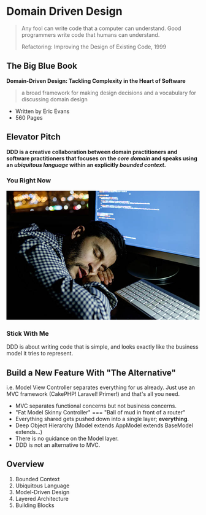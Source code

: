 # Domain Driven Design

> Any fool can write code that a computer can understand. Good programmers write code that humans can understand.
> 
> Refactoring: Improving the Design of Existing Code, 1999


## The Big Blue Book

**Domain-Driven Design: Tackling Complexity in the Heart of Software**
> a broad framework for making design decisions and a vocabulary for discussing domain design

* Written by Eric Evans
* 560 Pages

## Elevator Pitch
**DDD is a creative collaboration between domain practitioners and software practitioners that focuses on the *core domain* and speaks using an *ubiquitous language* within an explicitly *bounded context*.**


### You Right Now

![asleep](sleeping.jpg)

### Stick With Me
DDD is about writing code that is simple, and looks exactly like the business model it tries to represent.



## Build a New Feature With "The Alternative"

i.e. Model View Controller separates everything for us already.  Just use an MVC framework (CakePHP! Laravel! Primer!) and that's all you need.

* MVC separates functional concerns but not business concerns.
* "Fat Model Skinny Controller" === "Ball of mud in front of a router"
* Everything shared gets pushed down into a single layer; **everything**.
* Deep Object Hierarchy (Model extends AppModel extends BaseModel extends...) 
* There is no guidance on the Model layer.
* DDD is not an alternative to MVC.


## Overview

1. Bounded Context
2. Ubiquitous Language
3. Model-Driven Design
4. Layered Architecture
5. Building Blocks


